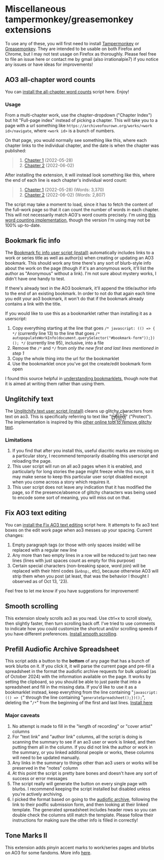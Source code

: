 # Miscellaneous tampermonkey/greasemonkey extensions

To use any of these, you will first need to install [Tampermonkey](https://www.tampermonkey.net/) or [Greasemonkey](https://www.greasespot.net/). They are intended to be usable on both Firefox and Chrome, but I may not test usage on Firefox as thoroughly. Please feel free to file an issue here or contact me by gmail (also irrationalpie7) if you notice any issues or have ideas for improvements!

## AO3 all-chapter word counts

You can [install the all-chapter word counts](https://github.com/irrationalpie7/fandom-scripts/raw/main/tampermonkey/all-word-counts.pub.user.js) script here. Enjoy!

### Usage

From a multi-chapter work, use the chapter-dropdown ("Chapter Index") but hit "Full-page index" instead of picking a chapter. This will take you to a page with a url something like `https://archiveofourown.org/works/<work id>/navigate`, where `<work id>` is a bunch of numbers.

On that page, you would normally see something like this, where each chapter links to the individual chapter, and the date is when the chapter was published:

> 1. [Chapter 1](#) (2022-05-28)
> 2. [Chapter 2](#) (2022-06-02)

After installing the extension, it will instead look something like this, where the end of each line is each chapter's individual word count:

> 1. [Chapter 1](#) (2022-05-28) (Words: 3,370)
> 2. [Chapter 2](#) (2022-06-02) (Words: 2,807)

The script may take a moment to load, since it has to fetch the content of the full-work page so that it can count the number of words in each chapter. This will not necessarily match AO3's word counts precisely. I'm using [this word counting implementation](https://github.com/byn9826/words-count), though the version I'm using may not be 100% up-to-date.

## Bookmark fic info

The [Bookmark fic info user script (install)](https://github.com/irrationalpie7/fandom-scripts/raw/main/tampermonkey/bookmark-fic-info.pub.user.js) automatically includes links to a work or series title as well as author(s) when creating or updating an AO3 bookmark. This should work any time there's any sort of blurb-style info about the work on the page (though if it's an anonymous work, it'll list the author as "Anonymous" without a link). I'm not sure about mystery works, I didn't have one handy to test.

If there's already text in the AO3 bookmark, it'll append the title/author info to the end of an existing bookmark. In order to not do that again each time you edit your ao3 bookmark, it won't do that if the bookmark already contains a link with the title.

If you would like to use this as a bookmarklet rather than installing it as a userscript:

1. Copy everything starting at the line that goes `/* javascript: (() => { */` (currently line 13) to the line that goes `/* autopopulateWorkInfo(document.querySelector("#bookmark-form"));})(); */` (currently line 95), inclusive, into a file
2. Remove the `/*` and `*/` from _only the new first and last lines mentioned in step 1_
3. Copy the whole thing into the url for the bookmarklet
4. Use the bookmarklet once you've got the create/edit bookmark form open

I found this source helpful in [understanding bookmarklets](https://www.freecodecamp.org/news/what-are-bookmarklets/), though note that it is aimed at writing them rather than using them.

## Unglitchify text

The [Unglitchify text user script (install)](https://github.com/irrationalpie7/fandom-scripts/raw/main/tampermonkey/unglitchify.pub.user.js) cleans up glitchy characters from text on ao3. This is specifically referring to text like "P̶̳̘̗̚͜r̸̬̤͝o̷̱̖̰̐̽̀t̴͍̲̦̞̀́͝e̷̹̥̭̦͌c̶̘̣̲͂̒̐͝ͅt̶̥͎̅" ("Protect"). The implementation is inspired by this [other online tool to remove glitchy text](https://cable.ayra.ch/zalgo/).

### Limitations

1. If you find that after you install this, useful diacritic marks are missing on a particular story, I recommend temporarily disabling this userscript and reloading the page.
2. This user script will run on all ao3 pages when it is enabled, and particularly for long stories the page might freeze while this runs, so it may make sense to keep this particular user script disabled except when you come across a story which requires it.
3. This user script does not leave any indication that it has modified the page, so if the presence/absence of glitchy characters was being used to encode some sort of meaning, you will miss out on that.

## Fix AO3 text editing

You can [install the Fix AO3 text editing](https://github.com/irrationalpie7/fandom-scripts/raw/main/tampermonkey/fix-ao3-text-editing.pub.user.js) script here. It attempts to fix ao3 text boxes on the edit work page when ao3 messes up your spacing. Current changes:

1. Empty paragraph tags (or those with only spaces inside) will be replaced with a regular new line
2. Any more than two empty lines in a row will be reduced to just two new lines (lines with just spaces count as empty for this purpose)
3. Certain special characters (non-breaking space, word join) will be replaced with their html codes (`&nbsp;`, etc), because otherwise AO3 will strip them when you post (at least, that was the behavior I thought I observed as of Oct 13, '23).

Feel free to let me know if you have suggestions for improvement!

## Smooth scrolling

This extension slowly scrolls ao3 as you read. Use ctrl+x to scroll slowly, then slightly faster, then turn scrolling back off. I've tried to use comments to indicate how you could customize the shortcut and/or scrolling speeds if you have different preferences. [Install smooth scrolling](https://github.com/irrationalpie7/fandom-scripts/raw/main/tampermonkey/smooth-scrolling.pub.user.js).

## Prefill Audiofic Archive Spreadsheet

This script adds a button to the **bottom** of any page that has a bunch of work blurbs on it. If you click it, it will parse the current page and pre-fill a spreadsheet in the format the audiofic archive requests for bulk upload (as of October 2024) with the information available on the page. It works by setting the clipboard, so you should be able to just paste that into a spreadsheet and fill in the missing data. If you'd like to use it as a bookmarklet instead, keep everything from the line containing "`javascript: (() => {`" through the line containing "`generateSpreadsheet();})();`", deleting the "`/*`" from the beginning of the first and last lines. [Install here](https://github.com/irrationalpie7/fandom-scripts/raw/refs/heads/main/tampermonkey/prefill-audiofic-sheet.pub.user.js)

### Major caveats

1. No attempt is made to fill in the "length of recording" or "cover artist" columns
2. For "text link" and "author link" columns, all the script is doing is scanning the summary to see if an ao3 user or work is linked, and then putting them all in the column. If you did not link the author or work in the summary, or you linked additional people or works, these columns will need to be updated manually.
3. Any links in the summary to things other than ao3 users or works will be preserved in the "notes" column
4. At this point the script is pretty bare bones and doesn't have any sort of success or error messages
5. The script really will generate the button on every single page with blurbs. I recommend keeping the script installed but disabled unless you're actively archiving.
6. I picked the format based on going to the [audiofic archive](https://audiofic.jinjurly.com/about-this-site), following the link to their podfic submission form, and then looking at their linked template. The generated spreadsheet includes header rows so you can double check the columns still match the template. Please follow their instructions for making sure the other info is filled in correctly!

## Tone Marks II

This extension adds pinyin accent marks to work/series pages and blurbs on AO3 for some fandoms. More info [here](https://github.com/irrationalpie7/AO3-Tone-Marks).
